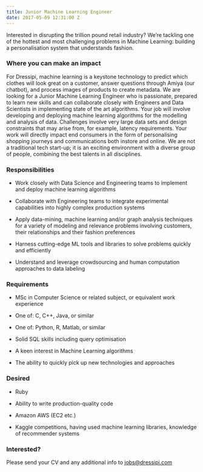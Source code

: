 ```yaml
---
title: Junior Machine Learning Engineer
date: 2017-05-09 12:31:00 Z
---
```


Interested in disrupting the trillion pound retail industry? We’re tackling one of the hottest and most challenging problems in Machine Learning: building a personalisation system that understands fashion. 

### Where you can make an impact

For Dressipi, machine learning is a keystone technology to predict which clothes will look great on a customer, answer questions through Amiya (our chatbot), and process images of products to create metadata.
We are looking for a Junior Machine Learning Engineer who is passionate, prepared to learn new skills and can collaborate closely with Engineers and Data Scientists in implementing state of the art algorithms. 
Your job will involve developing and deploying machine learning algorithms for the modelling and analysis of data. Challenges involve very large data sets and design constraints that may arise from, for example, latency requirements. Your work will directly impact end consumers in the form of personalising shopping journeys and communications both instore and online. 
We are not a traditional tech start-up; it is an exciting environment with a diverse group of people, combining the best talents in all disciplines. 

### Responsibilities

* Work closely with Data Science and Engineering teams to implement and deploy machine learning algorithms

* Collaborate with Engineering teams to integrate experimental capabilities into highly complex production systems

* Apply data-mining, machine learning and/or graph analysis techniques for a variety of modeling and relevance problems involving customers, their relationships and their fashion preferences

* Harness cutting-edge ML tools and libraries to solve problems quickly and efficiently

* Understand and leverage crowdsourcing and human computation approaches to data labeling

### Requirements

* MSc in Computer Science or related subject, or equivalent work experience

* One of: C, C++, Java, or similar

* One of: Python, R, Matlab, or similar

* Solid SQL skills including query optimisation

* A keen interest in Machine Learning algorithms

* The ability to quickly pick up new technologies and approaches

### Desired

* Ruby

* Ability to write production-quality code

* Amazon AWS (EC2 etc.)

* Kaggle competitions, having used machine learning libraries, knowledge of recommender systems


### Interested?

Please send your CV and any additional info to [jobs@dressipi.com](mailto:jobs@dressipi.com)